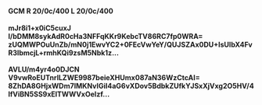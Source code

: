 #### GCM R 20/0c/400 L 20/0c/400
**mJr8i1+x0iC5cuxJ**<br/>**l/bDMM8sykAdR0cHa3NFFqKKr9KebcTV86RC7fp0WRA=**<br/>**zUQMWPOuUnZb/mN0j1EwvYC2+0FEcVwYeY/QUJSZAx0DU+IsUlbX4FvR3IbmcjL+rmhKQi9zsM5Nbk1z...**<br/><br/>
**AVLU/m4yr4o0DJCN**<br/>**V9vwRoEUTnrlLZWE9987beieXHUmx087aN36WzCtcAI=**<br/>**8ZhDA8GHjxWDm7lMKNvIGiI4aG6vXDov5BdbkZUfkYJSxXjVxg2O5HV/4lfViBN5SS9xElTWWVxOeIzf...**